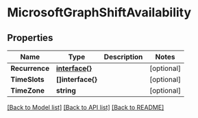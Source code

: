 # MicrosoftGraphShiftAvailability

## Properties

Name | Type | Description | Notes
------------ | ------------- | ------------- | -------------
**Recurrence** | [**interface{}**](.md) |  | [optional] 
**TimeSlots** | **[]interface{}** |  | [optional] 
**TimeZone** | **string** |  | [optional] 

[[Back to Model list]](../README.md#documentation-for-models) [[Back to API list]](../README.md#documentation-for-api-endpoints) [[Back to README]](../README.md)


